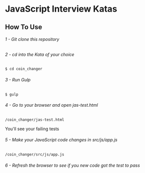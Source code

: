# JavaScript Interview Katas

## How To Use

###### 1 - Git clone this repository
###### 2 - cd into the Kata of your choice
```
$ cd coin_changer
```
###### 3 - Run Gulp
```
$ gulp
```
###### 4 - Go to your browser and open jas-test.html
```
/coin_changer/jas-test.html
```
You'll see your failing tests
###### 5 - Make your JavaScript code changes in src/js/app.js
```
/coin_changer/src/js/app.js
```
###### 6 - Refresh the browser to see if you new code got the test to pass
